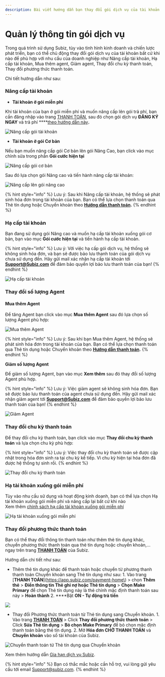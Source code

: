 ```yaml
---
description: Bài viết hướng dẫn bạn thay đổi gói dịch vụ của tài khoản Subiz.
---
```


# Quản lý thông tin gói dịch vụ

Trong quá trình sử dụng Subiz, tùy vào tình hình kinh doanh và chiến lược phát triển, bạn có thể chủ động thay đổi gói dịch vụ của tài khoản bất cứ khi nào để phù hợp với nhu cầu của doanh nghiệp như Nâng cấp tài khoản, Hạ cấp tài khoản, Mua thêm agent, Giảm agent, Thay đổi chu kỳ thanh toán, Thay đổi phương thức thanh toán.

Chi tiết hướng dẫn như sau:

### Nâng cấp tài khoản

* **Tài khoản ở gói miễn phí**

Khi tài khoản của bạn ở gói miễn phí và muốn nâng cấp lên gói trả phí, bạn cần đăng nhập vào trang [THANH TOÁN](https://app.subiz.com/payment-home), sau đó chọn gói dịch vụ **ĐĂNG KÝ NGAY** và trả phí ****[theo hướng dẫn này](https://help.subiz.com/thanh-toan/tra-phi-dich-vu-subiz)**.**

![N&#xE2;ng c&#x1EA5;p g&#xF3;i t&#xE0;i kho&#x1EA3;n](../.gitbook/assets/nang-cap-goi-tai-khoan.png)

* **Tài khoản ở gói Cơ bản**

Nếu bạn muốn nâng cấp gói Cơ bản lên gói Nâng Cao,  bạn click vào mục chỉnh sửa trong phần **Gói cước hiện tại**

![N&#xE2;ng c&#x1EA5;p g&#xF3;i c&#x1A1; b&#x1EA3;n](../.gitbook/assets/nang-cap-goi-co-ban.png)

Sau đó lựa chọn gói Nâng cao và tiến hành nâng cấp tài khoản:

![N&#xE2;ng c&#x1EA5;p l&#xEA;n g&#xF3;i n&#xE2;ng cao](../.gitbook/assets/nang-cap-len-goi-nang-cao.png)

{% hint style="info" %}
Lưu ý: Sau khi Nâng cấp tài khoản, hệ thống sẽ phát sinh hóa đơn trong tài khoản của bạn. Bạn có thể lựa chọn thanh toán qua Thẻ tín dụng hoặc Chuyển khoản theo [**Hướng dẫn thanh toán**](https://help.subiz.com/thanh-toan/tra-phi-dich-vu-subiz)**.**
{% endhint %}

### Hạ cấp tài khoản

Bạn đang sử dụng gói Nâng cao và muốn hạ cấp tài khoản xuống gói cơ bản, bạn vào mục **Gói cước hiện tại** và tiến hành hạ cấp tài khoản.

{% hint style="info" %}
 Lưu ý: Với việc hạ cấp gói dịch vụ, hệ thống sẽ không sinh hóa đơn, và bạn sẽ được bảo lưu thanh toán của gói dịch vụ chưa sử dụng đến. Hãy gửi mail xác nhận hạ cấp tài khoản tới **Support@Subiz.com** để đảm bảo quyền lợi bảo lưu thanh toán của bạn!
{% endhint %}

![H&#x1EA1; c&#x1EA5;p t&#xE0;i kho&#x1EA3;n](../.gitbook/assets/ha-tai-khoan%20%281%29.png)

### Thay đổi số lượng Agent

#### Mua thêm Agent

Để tăng Agent bạn click vào mục **Mua thêm Agent** sau đó lựa chọn số lượng Agent phù hợp:

![Mua th&#xEA;m Agent](../.gitbook/assets/mua-them-agents%20%281%29.png)

{% hint style="info" %}
Lưu ý: Sau khi bạn Mua thêm Agent, hệ thống sẽ phát sinh hóa đơn trong tài khoản của bạn. Bạn có thể lựa chọn thanh toán qua Thẻ tín dụng hoặc Chuyển khoản theo [**Hướng dẫn thanh toán**](https://help.subiz.com/thanh-toan/tra-phi-dich-vu-subiz)**.**
{% endhint %}

**Giảm số lượng Agent**

Để giảm số lượng Agent, bạn vào mục **Xem thêm** sau đó thay đổi số lượng Agent phù hợp.

{% hint style="info" %}
 Lưu ý: Việc giảm agent sẽ không sinh hóa đơn. Bạn sẽ được bảo lưu thanh toán của agent chưa sử dụng đến. Hãy gửi mail xác nhận giảm agent tới **Support@Subiz.com** để đảm bảo quyền lợi bảo lưu thanh toán của bạn!
{% endhint %}

![Gi&#x1EA3;m Agent](../.gitbook/assets/giam-agent.png)

### Thay đổi chu kỳ thanh toán

Để thay đổi chu kỳ thanh toán, bạn click vào mục **Thay đổi chu kỳ thanh toán** và lựa chọn chu kỳ phù hợp:

{% hint style="info" %}
 Lưu ý: Việc thay đổi chu kỳ thanh toán sẽ được cập nhật trong hóa đơn sinh ra tại chu kỳ kế tiếp. Vì chu kỳ hiện tại hóa đơn đã được hệ thống tự sinh rồi.
{% endhint %}

![Thay &#x111;&#x1ED5;i chu k&#x1EF3; thanh to&#xE1;n](../.gitbook/assets/thay-doi-chu-ky-thanh-toan.png)

### Hạ tài khoản xuống gói miễn phí

Tùy vào nhu cầu sử dụng và hoạt động kinh doanh, bạn có thể lựa chọn Hạ tài khoản xuống gói miễn phí và nâng cấp lại bất cứ khi nào  
Xem thêm [chính sách hạ cấp tài khoản xuống gói miễn phí](https://help.subiz.com/thanh-toan/chinh-sach-hoan-tien)

![H&#x1EA1; t&#xE0;i kho&#x1EA3;n xu&#x1ED1;ng g&#xF3;i mi&#x1EC5;n ph&#xED;](../.gitbook/assets/ha-tai-khoan-xuong-goi-mien-phi%20%281%29.png)

### Thay đổi phương thức thanh toán

Bạn có thể thay đổi thông tin thanh toán như thêm thẻ tín dụng khác, chuyển phương thức thanh toán qua thẻ tín dụng hoặc chuyển khoản,... ngay trên trang [**THANH TOÁN**](https://app.subiz.com/payment-home) của Subiz.

Hướng dẫn chi tiết như sau:

* Thêm thẻ tín dụng khác để thanh toán hoặc chuyển từ phương thanh thanh toán Chuyển khoản sang Thẻ tín dụng như sau:  1. Vào trang [**THANH TOÁN**](https://app.subiz.com/payment-home\) &gt;  chọn **Thêm thẻ** &gt; **Điền thông tin Thẻ ghi nợ hoặc Thẻ tín dụng** &gt; **Chọn Make Primary** để chọn Thẻ tín dụng này là thẻ chính mặc định thanh toán sau này &gt; **Hoàn thành** 2. ****Bật **ON - Tự động trả tiền**

![](../.gitbook/assets/payment-vn-2.png)



* Thay đổi Phương thức thanh toán từ Thẻ tín dụng sang Chuyển khoản. 1. Vào trang [**THANH TOÁN**](https://app.subiz.com/payment-home) &gt; Click **Thay đổi phương thức thanh toán** &gt; Click **Sửa Thẻ tín dụng** &gt; **Bỏ chọn Make Primary** để bỏ chọn mặc định thanh toán bằng thẻ tín dụng. 2. Mở **Hóa đơn CHỜ THANH TOÁN** và **Chuyển khoản** vào số tài khoản của Subiz.

![Chuy&#x1EC3;n thanh to&#xE1;n t&#x1EEB; Th&#x1EBB; t&#xED;n d&#x1EE5;ng qua Chuy&#x1EC3;n kho&#x1EA3;n](../.gitbook/assets/payment-1.jpg)

Xem thêm hướng dẫn [Gia hạn dịch vụ Subiz](https://help.subiz.com/thanh-toan/gia-han-subiz).

{% hint style="info" %}
Bạn có thắc mắc hoặc cần hỗ trợ, vui lòng gửi yêu cầu tới email Support@subiz.com.
{% endhint %}

